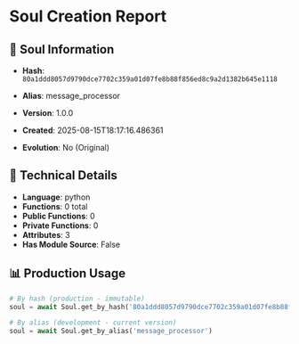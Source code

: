 # Soul Creation Report

## 🧬 Soul Information
- **Hash**: `80a1ddd8057d9790dce7702c359a01d07fe8b88f856ed8c9a2d1382b645e1118`
- **Alias**: message_processor
- **Version**: 1.0.0
- **Created**: 2025-08-15T18:17:16.486361

- **Evolution**: No (Original)

## 🔧 Technical Details
- **Language**: python
- **Functions**: 0 total
- **Public Functions**: 0
- **Private Functions**: 0
- **Attributes**: 3
- **Has Module Source**: False

## 📊 Production Usage
```python
# By hash (production - immutable)
soul = await Soul.get_by_hash('80a1ddd8057d9790dce7702c359a01d07fe8b88f856ed8c9a2d1382b645e1118')

# By alias (development - current version)
soul = await Soul.get_by_alias('message_processor')
```
